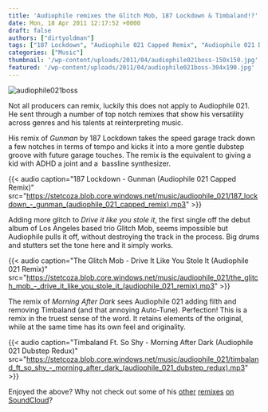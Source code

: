 ```yaml
---
title: 'Audiophile remixes the Glitch Mob, 187 Lockdown & Timbaland!?'
date: Mon, 18 Apr 2011 12:17:52 +0000
draft: false
authors: ["dirtyoldman"]
tags: ["187 Lockdown", "Audiophile 021 Capped Remix", "Audiophile 021 Dubstep Redux", "Audiophile 021 Remix", "Drive It Like You Stole It", "Gunman", "Morning After Dark", "The Glitch Mob", "Timbaland Ft. So Shy"]
categories: ["Music"]
thumbnail: '/wp-content/uploads/2011/04/audiophile021boss-150x150.jpg'
featured: '/wp-content/uploads/2011/04/audiophile021boss-304x190.jpg'
---
```


![](/wp-content/uploads/2011/04/audiophile021boss-e1303126584456.jpg "audiophile021boss")

Not all producers can remix, luckily this does not apply to Audiophile 021. He sent through a number of top notch remixes that show his versatility across genres and his talents at reinterpreting music.

His remix of _Gunman_ by 187 Lockdown takes the speed garage track down a few notches in terms of tempo and kicks it into a more gentle dubstep groove with future garage touches. The remix is the equivalent to giving a kid with ADHD a joint and a  bassline synthesizer.

{{< audio
    caption="187 Lockdown - Gunman (Audiophile 021 Capped Remix)"
    src="https://stetcoza.blob.core.windows.net/music/audiophile_021/187_lockdown_-_gunman_(audiophile_021_capped_remix).mp3" >}}

Adding more glitch to _Drive it like you stole it_, the first single off the debut album of Los Angeles based trio Glitch Mob, seems impossible but Audiophile pulls it off, without destroying the track in the process. Big drums and stutters set the tone here and it simply works.

{{< audio
    caption="The Glitch Mob - Drive It Like You Stole It (Audiophile 021 Remix)"
    src="https://stetcoza.blob.core.windows.net/music/audiophile_021/the_glitch_mob_-_drive_it_like_you_stole_it_(audiophile_021_remix).mp3" >}}

The remix of _Morning After Dark_ sees Audiophile 021 adding filth and removing Timbaland (and that annoying Auto-Tune). Perfection! This is a remix in the truest sense of the word. It retains elements of the original, while at the same time has its own feel and originality.

{{< audio
    caption="Timbaland Ft. So Shy - Morning After Dark (Audiophile 021 Dubstep Redux)"
    src="https://stetcoza.blob.core.windows.net/music/audiophile_021/timbaland_ft_so_shy_-_morning_after_dark_(audiophile_021_dubstep_redux).mp3" >}}

Enjoyed the above? Why not check out some of his [other](http://soundcloud.com/audiophile021/nit-grit-babylon-audiophile021-remix) [remixes](http://soundcloud.com/audiophile021/steve-lawler-gimme-some-more-audiophile-021-pushing-tin-remix) [on SoundCloud](http://soundcloud.com/audiophile021/eddie-amador-house-music-audiophile-021-bootleg)?
